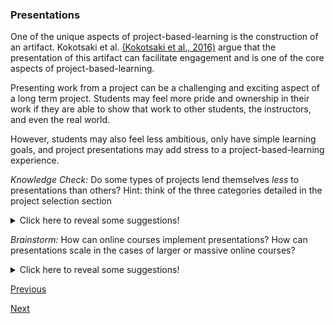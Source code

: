 ### Presentations

One of the unique aspects of project-based-learning is the construction of an artifact. Kokotsaki et al. [(Kokotsaki et al., 2016)](https://journals.sagepub.com/doi/abs/10.1177/1365480216659733) argue that the presentation of this artifact can facilitate engagement and is one of the core aspects of project-based-learning.

Presenting work from a project can be a challenging and exciting aspect of a long term project. Students may feel more pride and ownership in their work if they are able to show that work to other students, the instructors, and even the real world. 

However, students may also feel less ambitious, only have simple learning goals, and project presentations may add stress to a project-based-learning experience.

*Knowledge Check:* Do some types of projects lend themselves *less* to presentations than others? Hint: think of the three categories detailed in the project selection section

<details><summary>Click here to reveal some suggestions!</summary>
<p>
Projects where students or groups essentially follow assignments along with a natural progression of learning, the first category detailed, as somewhat less interesting to present for, since students will often come up with functionally similar results. However, presenting to an instructor (periodically, or just at the end), can help instructors give more effective feedback along the way, or clear up misconceptions and better understand the students' success with the material, even in those cases.</p>
</details>

*Brainstorm:* How can online courses implement presentations? How can presentations scale in the cases of larger or massive online courses? 

<details><summary>Click here to reveal some suggestions!</summary>
<p>
Peer feedback assignments, assigning groups to present to each other, asynchronous presentation (recording presentations and uploading them), assigning students to view or reflect on a certain number of asynchronous presentations, are all great ways to allow students in larger courses to interact, present their work, and interact.</p>
</details>


[Previous](status_checks.md)

[Next](organizing_groups.md)